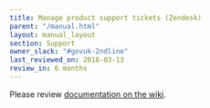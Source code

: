 ```yaml
---
title: Manage product support tickets (Zendesk)
parent: "/manual.html"
layout: manual_layout
section: Support
owner_slack: "#govuk-2ndline"
last_reviewed_on: 2018-03-13
review_in: 6 months
---
```


Please review [documentation on the wiki][wiki].

[wiki]: https://gov-uk.atlassian.net/wiki/spaces/GOVUK/pages/34209803/Managing+product+support+tickets+Zendesk
